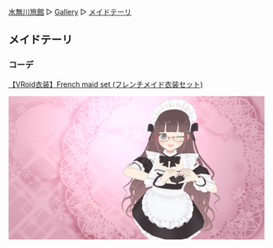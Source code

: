 [水無川旅館](/top) ▷ [Gallery](/gallery) ▷ [メイドテーリ](/gallery/2024-06-07)

## メイドテーリ

### コーデ

[【VRoid衣装】French maid set (フレンチメイド衣装セット)](https://onikunickman.booth.pm/items/4640302)

<div class="center">
  <img src="/images/gallery/2024-06-07.png" alt="メイドテーリ">
</div>
